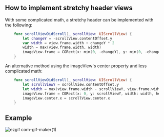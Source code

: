 ## How to implement stretchy header views
With some complicated math, a stretchy header can be implemented with the following:
```swift        
    func scrollViewDidScroll(_ scrollView: UIScrollView) {
        let changeY = -scrollView.contentOffset.y
        var width = view.frame.width + changeY * 2
        width = max(view.frame.width, width)
        imageView.frame = CGRect(x: min(0, -changeY), y: min(0, -changeY), width: width, height: width)
    }
```

An alternative method using the imageView's center property and less complicated math:

```swift
    func scrollViewDidScroll(_ scrollView: UIScrollView) {
        let scrollViewY = scrollView.contentOffset.y
        let width = max(view.frame.width - scrollViewY, view.frame.width)
        imageView.frame = CGRect(x: 0, y: scrollViewY, width: width, height: width)
        imageView.center.x = scrollView.center.x
    }
```

## Example

![ezgif com-gif-maker(1)](https://user-images.githubusercontent.com/21287326/142337872-6d4353c7-5ca9-4ef6-a8bb-5f1390faa292.gif)
